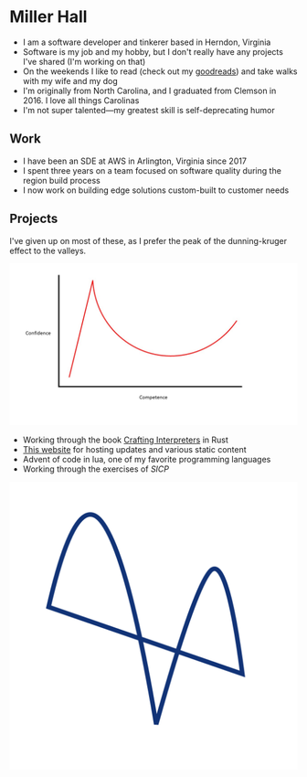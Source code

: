 # Miller Hall

- I am a software developer and tinkerer based in Herndon, Virginia
- Software is my job and my hobby, but I don't really have any projects I've shared (I'm working on that)
- On the weekends I like to read (check out my [goodreads](https://www.goodreads.com/user/show/52490059-miller-hall)) and take walks with my wife and my dog
- I'm originally from North Carolina, and I graduated from Clemson in 2016. I love all things Carolinas
- I'm not super talented—my greatest skill is self-deprecating humor

## Work

- I have been an SDE at AWS in Arlington, Virginia since 2017
- I spent three years on a team focused on software quality during the region build process
- I now work on building edge solutions custom-built to customer needs

## Projects

I've given up on most of these, as I prefer the peak of the dunning-kruger effect to the valleys.

<a href="https://commons.wikimedia.org/wiki/File:Dunning%E2%80%93Kruger_effect.jpg">
     <img src="/assets/dunning-kruger.jpg"
          title="LittleT889, CC BY-SA 4.0 https://creativecommons.org/licenses/by-sa/4.0, via Wikimedia Commons"
          alt="Dunning-kruger effect graph, from wikimedia commons">
     </img>
</a>

- Working through the book [Crafting Interpreters](https://craftinginterpreters.com) in Rust
- [This website](/posts.html?id=website) for hosting updates and various static content
- Advent of code in lua, one of my favorite programming languages
- Working through the exercises of _SICP_

<img class="index-personal-logo" src="/assets/logo.svg"></img>
